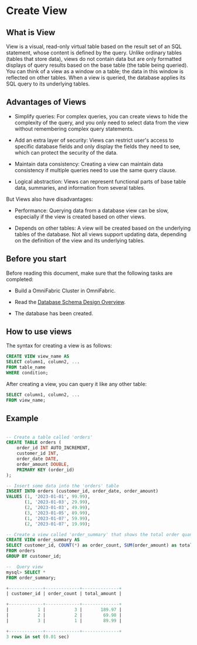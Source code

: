 # Create View

## What is View

View is a visual, read-only virtual table based on the result set of an SQL statement, whose content is defined by the query. Unlike ordinary tables (tables that store data), views do not contain data but are only formatted displays of query results based on the base table (the table being queried). You can think of a view as a window on a table; the data in this window is reflected on other tables. When a view is queried, the database applies its SQL query to its underlying tables.

## Advantages of Views

- Simplify queries: For complex queries, you can create views to hide the complexity of the query, and you only need to select data from the view without remembering complex query statements.

- Add an extra layer of security: Views can restrict user's access to specific database fields and only display the fields they need to see, which can protect the security of the data.

- Maintain data consistency: Creating a view can maintain data consistency if multiple queries need to use the same query clause.

- Logical abstraction: Views can represent functional parts of base table data, summaries, and information from several tables.

But Views also have disadvantages:

- Performance: Querying data from a database view can be slow, especially if the view is created based on other views.

- Depends on other tables: A view will be created based on the underlying tables of the database. Not all views support updating data, depending on the definition of the view and its underlying tables.

## Before you start

Before reading this document, make sure that the following tasks are completed:

- Build a OmniFabric Cluster in OmniFabric.

- Read the [Database Schema Design Overview](overview.md).

- The database has been created.

## How to use views

The syntax for creating a view is as follows:

```sql
CREATE VIEW view_name AS
SELECT column1, column2, ...
FROM table_name
WHERE condition;
```

After creating a view, you can query it like any other table:

```sql
SELECT column1, column2, ...
FROM view_name;
```

## Example

```sql

-- Create a table called 'orders'
CREATE TABLE orders (
    order_id INT AUTO_INCREMENT,
    customer_id INT,
    order_date DATE,
    order_amount DOUBLE,
    PRIMARY KEY (order_id)
);

-- Insert some data into the 'orders' table
INSERT INTO orders (customer_id, order_date, order_amount)
VALUES (1, '2023-01-01', 99.99),
       (1, '2023-01-03', 29.99),
       (2, '2023-01-03', 49.99),
       (3, '2023-01-05', 89.99),
       (1, '2023-01-07', 59.99),
       (2, '2023-01-07', 19.99);

-- Create a view called 'order_summary' that shows the total order quantity and total order amount for each customer
CREATE VIEW order_summary AS
SELECT customer_id, COUNT(*) as order_count, SUM(order_amount) as total_amount
FROM orders
GROUP BY customer_id;

--  Query view
mysql> SELECT *
FROM order_summary;

+-------------+-------------+--------------+
| customer_id | order_count | total_amount |

+-------------+-------------+--------------+
|           1 |           3 |       189.97 |
|           2 |           2 |        69.98 |
|           3 |           1 |        89.99 |

+-------------+-------------+--------------+
3 rows in set (0.01 sec)
```
